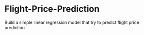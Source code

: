 # Flight-Price-Prediction
Build a simple linear regression model that try to predict flight price prediction 
